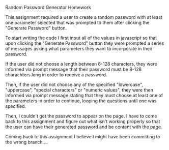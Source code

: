 Random Password Generator Homework

This assignment required a user to create a random password with at least one parameter selected that was prompted to them after clicking the "Generate Password" button.

To start writing the code I first input all of the values in javascript so that upon clicking the "Generate Password" button they were prompted a series of messages asking what parameters they want to incorporate in their password. 

If the user did not choose a length between 8-128 characters, they were informed via prompt message that their password must be 8-128 charachters long in order to receive a password.

Then, if the user did not choose any of the specified "lowercase", "uppercase", "special characters" or "numeric values", they were then informed via prompt message stating that they must choose at least one of the parameters in order to continue, looping the questions until one was specified.

Then, I couldn't get the password to appear on the page. I have to come back to this assignment and figure out what isn't working properly so that the user can have their generated password and be content with the page.

Coming back to this assignment I believe I might have been committing to the wrong branch....

